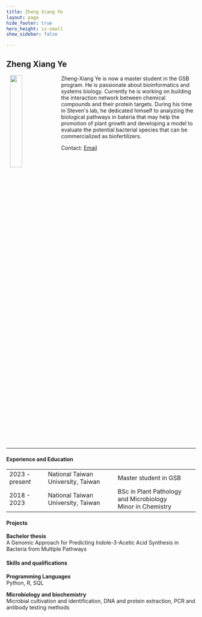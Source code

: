 ```yaml
---
title: Zheng Xiang Ye
layout: page
hide_footer: true
hero_height: is-small
show_sidebar: false

---
```


## Zheng Xiang Ye

<img src="{{site.url}}/alumni/zheng_xiang_ye.jpg" align="left" hspace="10" width="25%">

Zheng-Xiang Ye is now a master student in the GSB program. He is passionate about bioinformatics and systems biology. Currently he is working on building the interaction network between chemical compounds and their protein targets. During his time in Steven's lab, he dedicated himself to analyzing the biological pathways in bateria that may help the promotion of plant growth and developing a model to evaluate the potential bacterial species that can be commercialized as biofertilizers.

Contact:
<i class="fas fa-at"></i> [Email](mailto:b07613010@ntu.edu.tw)

<!--
<i class="fab fa-github"></i> [Github]()  
<i class="fab fa-linkedin"></i> [LinkedIn]()
<i class="fab fa-google"></i> [Google Scholar]()  
-->

<br clear="all">
<hr class="solid">

#### Experience and Education

| | | |  
| --- | --- | --- |  
| 2023 - present | National Taiwan University, Taiwan | Master student in GSB |  
| 2018 - 2023 | National Taiwan University, Taiwan | BSc in Plant Pathology and Microbiology<br />Minor in Chemistry |  

#### Projects

**Bachelor thesis**  
A Genomic Approach for Predicting Indole-3-Acetic Acid Synthesis in Bacteria from Multiple Pathways

#### Skills and qualifications

**Programming Languages**  
Python, R, SQL

**Microbiology and biochemistry**  
Microbial cultivation and identification, DNA and protein extraction, PCR and antibody testing methods  
